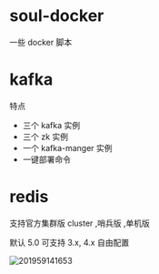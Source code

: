 # soul-docker
 一些 docker 脚本

# kafka
特点 
* 三个 kafka 实例
* 三个 zk 实例
* 一个 kafka-manger 实例
* 一键部署命令


# redis 

支持官方集群版 cluster ,哨兵版 ,单机版

默认 5.0 可支持 3.x, 4.x 自由配置

![201959141653](http://image.soulcoder.tech/201959141653.png)